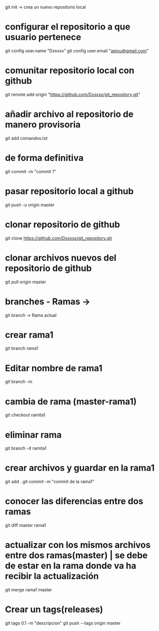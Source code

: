 git init -> crea un nuevo repositorio local

# configurar el repositorio a que usuario pertenece
git config user.name "Dxsxsx"
git config user.email "aeiou@gmail.com"

# comunitar repositorio local con github
git remote add origin "https://github.com/Dxsxsx/git_repository.git"

# añadir archivo al repositorio de manero provisoria
git add comandos.txt

# de forma definitiva
git commit -m "commit 1"

# pasar repositorio local a github
git push -u origin master

# clonar repositorio de github
git clone https://github.com/Dxsxsx/git_repository.git

# clonar archivos nuevos del repositorio de github
git pull origin master

# branches - Ramas -> 
git branch -> Rama actual

# crear rama1
git branch rama1

# Editar nombre de rama1
git branch -m <nombreActual> <nombreNuevo>

# cambia de rama (master-rama1)
git checkout ramita1

# eliminar rama
git branch -d ramita1

# crear archivos y guardar en la rama1
git add .
git commit -m "commit de la rama1"

# conocer las diferencias entre dos ramas
git diff master rama1

# actualizar con los mismos archivos entre dos ramas(master) | se debe de estar en la rama donde va ha recibir la actualización
git merge rama1 master


# Crear un tags(releases)
git tags 0.1 -m "descripcion"
git push --tags origin master